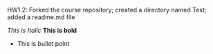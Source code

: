 HW1.2: Forked the course repository; created a directory named Test; added a readme.md file

*This is Italic*
**This is bold**
* This is bullet point
